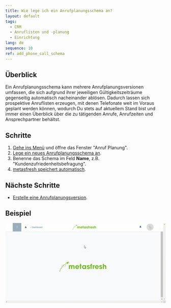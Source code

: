 ```yaml
---
title: Wie lege ich ein Anrufplanungsschema an?
layout: default
tags:
  - CRM
  - Anruflisten und -planung
  - Einrichtung
lang: de
sequence: 10
ref: add_phone_call_schema
---
```


## Überblick
Ein Anrufplanungsschema kann mehrere Anrufplanungsversionen umfassen, die sich aufgrund ihrer jeweiligen Gültigkeitszeiträume gegenseitig automatisch nacheinander ablösen. Dadurch lassen sich prospektive Anruflisten erzeugen, mit denen Telefonate weit im Voraus geplant werden können, wodurch Du stets auf aktuellem Stand bist und immer einen Überblick über die zu tätigenden Anrufe, Anrufzeiten und Ansprechpartner behältst.

## Schritte
1. [Gehe ins Menü](Menu) und öffne das Fenster "Anruf Planung".
1. [Lege ein neues Anrufplanungsschema an](Neuer_Datensatz_Fenster_Webui).
1. Benenne das Schema im Feld **Name**, z.B. "Kundenzufriedenheitsbefragung".
1. [metasfresh speichert automatisch](Speicheranzeige).

## Nächste Schritte
- [Erstelle eine Anrufplanungsversion](Anrufplanungsversion_erstellen).

## Beispiel
![](assets/Anrufplanungsschema_anlegen.gif)
